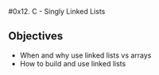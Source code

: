 #0x12. C - Singly Linked Lists
## Objectives
- When and why use linked lists vs arrays
- How to build and use linked lists

